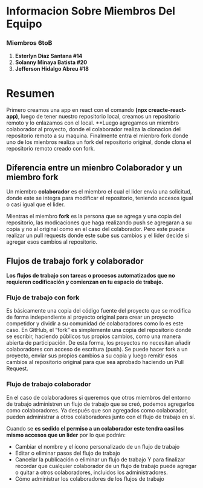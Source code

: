 # Informacion Sobre Miembros Del Equipo
### Miembros 6toB



 1. **Esterlyn Diaz Santana #14**
 2. **Solanny Minaya Batista #20**
 3. **Jefferson Hidalgo Abreu #18**



# Resumen 
Primero creamos una app en react con el comando **(npx creacte-react-app)**, luego de tener nuestro repositorio local, creamos un repositorio remoto y lo enlazamos con el local. **Luego agregamos un miembro colaborador al proyecto, donde el colaborador realiza la 
clonacion del repositorio remoto a su maquina. Finalmente entra el mienbro fork donde uno de los mienbros realiza un fork del repositorio original, donde clona el repositorio remoto creado con fork.

## Diferencia entre un mienbro Colaborador y un miembro fork
Un miembro **colaborador** es el miembro el cual el lider envia una solicitud, donde este se integra para modificar el repositorio, teniendo accesos igual o casi igual que el lider.

Mientras el miembro **fork** es la persona que se agrega y una copia del repositorio, las modicaciones que haga realizando push se agregaran a su copia y no al original como en el caso del colaborador. Pero este puede realizar un pull requests donde este sube sus cambios y el lider decide si agregar esos cambios al repositorio. 

## Flujos de trabajo fork y colaborador
**Los flujos de trabajo son tareas o procesos automatizados que no requieren codificación y comienzan en tu espacio de trabajo.**

### Flujo de trabajo con fork 
Es básicamente una copia del código fuente del proyecto  que se modifica de forma independiente al proyecto original para crear un proyecto competidor y dividir a su comunidad de colaboradores como lo es este caso. En GitHub, el “fork” es simplemente una copia del repositorio donde se escribir, haciendo públicos tus propios cambios, como una manera abierta de participación. 
De esta forma, los proyectos no necesitan añadir colaboradores con acceso de escritura (push). Se puede hacer fork a un proyecto, enviar sus propios cambios a su copia y luego remitir esos cambios al repositorio original para que sea aprobado  haciendo un Pull Request.
### Flujo de trabajo colaborador 
En el caso de colaboradores si queremos que otros miembros del entorno de trabajo administren un flujo de trabajo que se creó, podemos agregarlos como colaboradores. Ya después que son agregados como colaborador, pueden administrar a otros colaboradores junto con el flujo de trabajo en sí. 

 Cuando se **es sedido el permiso a un colaborador este tendra casi los mismo accesos que un lider** por lo que podrán:
- Cambiar el nombre y el ícono personalizado de un flujo de trabajo
- Editar o eliminar pasos del flujo de trabajo
- Cancelar la publicación o eliminar un flujo de trabajo
 Y para finalizar recordar que cualquier colaborador de un flujo de trabajo puede agregar o quitar a otros colaboradores, incluidos los administradores. 
- Cómo administrar los colaboradores de los flujos de trabajo
